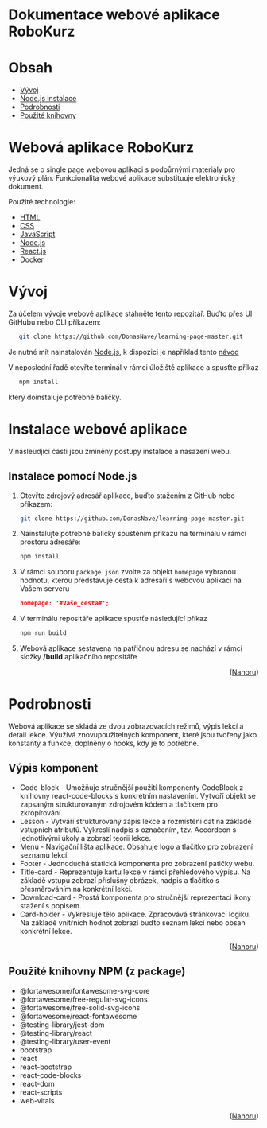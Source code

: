 <!-- title: Dokumentac RoboKurz -->

<div id="top"></div>

# Dokumentace webové aplikace RoboKurz

# Obsah

* <a href="#development">Vývoj</a>
* <a href="#nodei">Node.js instalace</a>
* <a href="#components">Podrobnosti</a>
* <a href="#libs">Použité knihovny</a>


# Webová aplikace RoboKurz
Jedná se o single page webovou aplikaci s podpůrnými materiály pro výukový plán. Funkcionalita webové aplikace substituuje elektronický dokument.

Použité technologie:

* [HTML](https://www.w3.org/html/)
* [CSS](https://www.w3.org/Style/CSS/Overview.en.html)
* [JavaScript](https://www.javascript.com/)
* [Node.js](https://nodejs.org/en/)
* [React.js](https://reactjs.org/)
* [Docker](https://www.docker.com/)



# <a name="development"></a>Vývoj
Za účelem vývoje webové aplikace stáhněte tento repozitář. Buďto přes UI GitHubu nebo CLI příkazem:

```sh
   git clone https://github.com/DonasNave/learning-page-master.git
```

Je nutné mít nainstalován [Node.js](https://nodejs.org/en/), k dispozici je například tento [návod](https://www.guru99.com/download-install-node-js.html)

V neposlední řadě otevřte terminál v rámci úložiště aplikace a spusťte příkaz

```sh
   npm install
```

který doinstaluje potřebné balíčky.

# Instalace webové aplikace
V násleudjící části jsou zmíněny postupy instalace a nasazení webu.

## <a name="nodei"></a>Instalace pomocí Node.js

1. Otevřte zdrojový adresář aplikace, buďto stažením z GitHub nebo příkazem:
   ```sh
   git clone https://github.com/DonasNave/learning-page-master.git
   ```
2. Nainstalujte potřebné balíčky spuštěním příkazu na terminálu v rámci prostoru adresáře:
   ```sh
   npm install
   ```
3. V rámci souboru `package.json` zvolte za objekt `homepage` vybranou hodnotu, kterou představuje cesta k adresáři s webovou aplikací na Vašem serveru
   ```json
   homepage: '#Vaše_cesta#';
   ```
4. V terminálu repositáře aplikace spustťe následující příkaz
   ```sh
   npm run build
   ```
5. Webová aplikace sestavena na patřičnou adresu se nachází v rámci složky <b>/build</b> aplikačního repositáře

<p align="right">(<a href="#top">Nahoru</a>)</p>

# Podrobnosti

Webová aplikace se skládá ze dvou zobrazovacích režimů, výpis lekcí a detail lekce. Výužívá znovupoužitelných komponent, které jsou tvořeny jako konstanty a funkce, doplněny o hooks, kdy je to potřebné.

## <a name="components"></a>Výpis komponent

* Code-block - Umožňuje stručnější použití komponenty CodeBlock z knihovny react-code-blocks s konkrétním nastavením. Vytvoří objekt se zapsaným strukturovaným zdrojovém kódem a tlačítkem pro zkropírování.
* Lesson - Vytváří strukturovaný zápis lekce a rozmístění dat na základě vstupních atributů. Vykreslí nadpis s označením, tzv. Accordeon s jednotlivými úkoly a zobrazí teorii lekce.
* Menu - Navigační lišta aplikace. Obsahuje logo a tlačítko pro zobrazení seznamu lekcí.
* Footer - Jednoduchá statická komponenta pro zobrazení patičky webu.
* Title-card - Reprezentuje kartu lekce v rámci přehledového výpisu. Na základě vstupu zobrazí příslušný obrázek, nadpis a tlačítko s přesměrováním na konkrétní lekci.
* Download-card - Prostá komponenta pro stručnější reprezentaci ikony stažení s popisem.
* Card-holder - Vykresluje tělo aplikace. Zpracovává stránkovací logiku. Na
základě vnitřních hodnot zobrazí buďto seznam lekcí nebo obsah konkrétní
lekce.

<p align="right">(<a href="#top">Nahoru</a>)</p>

## <a name="libs"></a>Použité knihovny NPM (z package)

* @fortawesome/fontawesome-svg-core
* @fortawesome/free-regular-svg-icons
* @fortawesome/free-solid-svg-icons
* @fortawesome/react-fontawesome
* @testing-library/jest-dom
* @testing-library/react
* @testing-library/user-event
* bootstrap
* react
* react-bootstrap
* react-code-blocks
* react-dom
* react-scripts
* web-vitals
  
<p align="right">(<a href="#top">Nahoru</a>)</p>